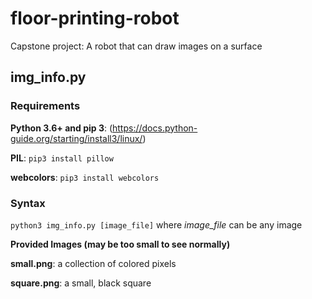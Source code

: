 # floor-printing-robot
Capstone project: A robot that can draw images on a surface

## img_info.py
### Requirements
**Python 3.6+ and pip 3**: (https://docs.python-guide.org/starting/install3/linux/)

**PIL**: `pip3 install pillow`

**webcolors**: `pip3 install webcolors`

### Syntax
`python3 img_info.py [image_file]` where _image_file_ can be any image

**Provided Images (may be too small to see normally)**

**small.png**: a collection of colored pixels

**square.png**: a small, black square
